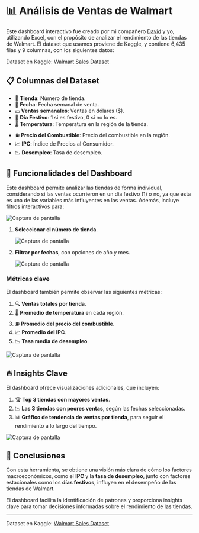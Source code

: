 # 📊 Análisis de Ventas de Walmart

Este dashboard interactivo fue creado por mi compañero [David](https://github.com/DavidRR03/DavidRR03) y yo, utilizando Excel, con el propósito de analizar el rendimiento de las tiendas de Walmart. El dataset que usamos proviene de Kaggle, y contiene 6,435 filas y 9 columnas, con los siguientes datos:

Dataset en Kaggle: [Walmart Sales Dataset](https://www.kaggle.com/datasets/mikhail1681/walmart-sales)

## 📋 Columnas del Dataset

- 🏬 **Tienda**: Número de tienda.
- 📅 **Fecha**: Fecha semanal de venta.
- 💵 **Ventas semanales**: Ventas en dólares ($).
- 🎉 **Día Festivo**: 1 si es festivo, 0 si no lo es.
- 🌡️ **Temperatura**: Temperatura en la región de la tienda.
- ⛽ **Precio del Combustible**: Precio del combustible en la región.
- 📈 **IPC**: Índice de Precios al Consumidor.
- 📉 **Desempleo**: Tasa de desempleo.

## 🚀 Funcionalidades del Dashboard

Este dashboard permite analizar las tiendas de forma individual, considerando si las ventas ocurrieron en un día festivo (1) o no, ya que esta es una de las variables más influyentes en las ventas. Además, incluye filtros interactivos para:

![Captura de pantalla](https://github.com/user-attachments/assets/d2be66f4-37b7-4d9d-b4d3-af6d2df153a8)

1. **Seleccionar el número de tienda**.
   
   ![Captura de pantalla](https://github.com/user-attachments/assets/f1a5ee07-e6b7-4142-a40a-3ab4f88888a5)

2. **Filtrar por fechas**, con opciones de año y mes.

   ![Captura de pantalla](https://github.com/user-attachments/assets/a1e4176a-8e60-4b8b-b4c8-97873aa253df)

### Métricas clave

El dashboard también permite observar las siguientes métricas:

1. 🔍 **Ventas totales por tienda**.
2. 🌡️ **Promedio de temperatura** en cada región.
3. ⛽ **Promedio del precio del combustible**.
4. 📈 **Promedio del IPC**.
5. 📉 **Tasa media de desempleo**.

![Captura de pantalla](https://github.com/user-attachments/assets/67b3e314-6d15-4b34-944b-7051e39c8a90)

## 🔥 Insights Clave

El dashboard ofrece visualizaciones adicionales, que incluyen:

1. 🏆 **Top 3 tiendas con mayores ventas**.
2. 📉 **Las 3 tiendas con peores ventas**, según las fechas seleccionadas.
3. 📊 **Gráfico de tendencia de ventas por tienda**, para seguir el rendimiento a lo largo del tiempo.

![Captura de pantalla](https://github.com/user-attachments/assets/ae6e6fd8-a0c7-4166-a74c-85715da25165)

## 🎯 Conclusiones

Con esta herramienta, se obtiene una visión más clara de cómo los factores macroeconómicos, como el **IPC** y la **tasa de desempleo**, junto con factores estacionales como los **días festivos**, influyen en el desempeño de las tiendas de Walmart.

El dashboard facilita la identificación de patrones y proporciona insights clave para tomar decisiones informadas sobre el rendimiento de las tiendas.

---

Dataset en Kaggle: [Walmart Sales Dataset](https://www.kaggle.com/datasets/mikhail1681/walmart-sales)
